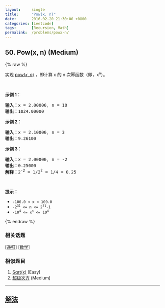 ```yaml
---
layout:     single
title:      "Pow(x, n)"
date:       2016-02-20 21:30:00 +0800
categories: [Leetcode]
tags:       [Recursion, Math]
permalink:  /problems/powx-n/
---
```


## 50. Pow(x, n) (Medium)

{% raw %}

<p>实现 <a href="https://www.cplusplus.com/reference/valarray/pow/" target="_blank">pow(<em>x</em>, <em>n</em>)</a> ，即计算 x 的 n 次幂函数（即，x<sup><span style="font-size:10.8333px">n</span></sup>）。</p>

<p> </p>

<p><strong>示例 1：</strong></p>

<pre>
<strong>输入：</strong>x = 2.00000, n = 10
<strong>输出：</strong>1024.00000
</pre>

<p><strong>示例 2：</strong></p>

<pre>
<strong>输入：</strong>x = 2.10000, n = 3
<strong>输出：</strong>9.26100
</pre>

<p><strong>示例 3：</strong></p>

<pre>
<strong>输入：</strong>x = 2.00000, n = -2
<strong>输出：</strong>0.25000
<strong>解释：</strong>2<sup>-2</sup> = 1/2<sup>2</sup> = 1/4 = 0.25
</pre>

<p> </p>

<p><strong>提示：</strong></p>

<ul>
	<li><code>-100.0 < x < 100.0</code></li>
	<li><code>-2<sup>31</sup> <= n <= 2<sup>31</sup>-1</code></li>
	<li><code>-10<sup>4</sup> <= x<sup>n</sup> <= 10<sup>4</sup></code></li>
</ul>

{% endraw %}

### 相关话题
  [[递归](https://github.com/awesee/leetcode/tree/main/tag/recursion/README.md)]
  [[数学](https://github.com/awesee/leetcode/tree/main/tag/math/README.md)]

### 相似题目
  1. [Sqrt(x)](/problems/sqrtx) (Easy)
  1. [超级次方](/problems/super-pow) (Medium)

---

## [解法](https://github.com/awesee/leetcode/tree/main/problems/powx-n)
